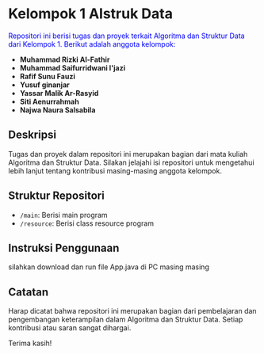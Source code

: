 # Kelompok 1 Alstruk Data

<span style="color:blue">Repositori ini berisi tugas dan proyek terkait Algoritma dan Struktur Data dari Kelompok 1. Berikut adalah anggota kelompok:</span>

- **Muhammad Rizki Al-Fathir**
- **Muhammad Saifurridwani I'jazi**
- **Rafif Sunu Fauzi**
- **Yusuf ginanjar**
- **Yassar Malik Ar-Rasyid**
- **Siti Aenurrahmah**
- **Najwa Naura Salsabila**

## Deskripsi

Tugas dan proyek dalam repositori ini merupakan bagian dari mata kuliah Algoritma dan Struktur Data. Silakan jelajahi isi repositori untuk mengetahui lebih lanjut tentang kontribusi masing-masing anggota kelompok.

## Struktur Repositori

- `/main`: Berisi main program
- `/resource`: Berisi class resource program

## Instruksi Penggunaan
silahkan download dan run file App.java di PC masing masing

## Catatan

Harap dicatat bahwa repositori ini merupakan bagian dari pembelajaran dan pengembangan keterampilan dalam Algoritma dan Struktur Data. Setiap kontribusi atau saran sangat dihargai.

Terima kasih! 
